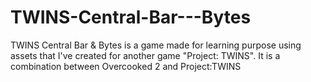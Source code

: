 # TWINS-Central-Bar---Bytes
TWINS Central Bar &amp; Bytes is a game made for learning purpose using assets that I've created for another game "Project: TWINS". It is a combination between Overcooked 2 and Project:TWINS

